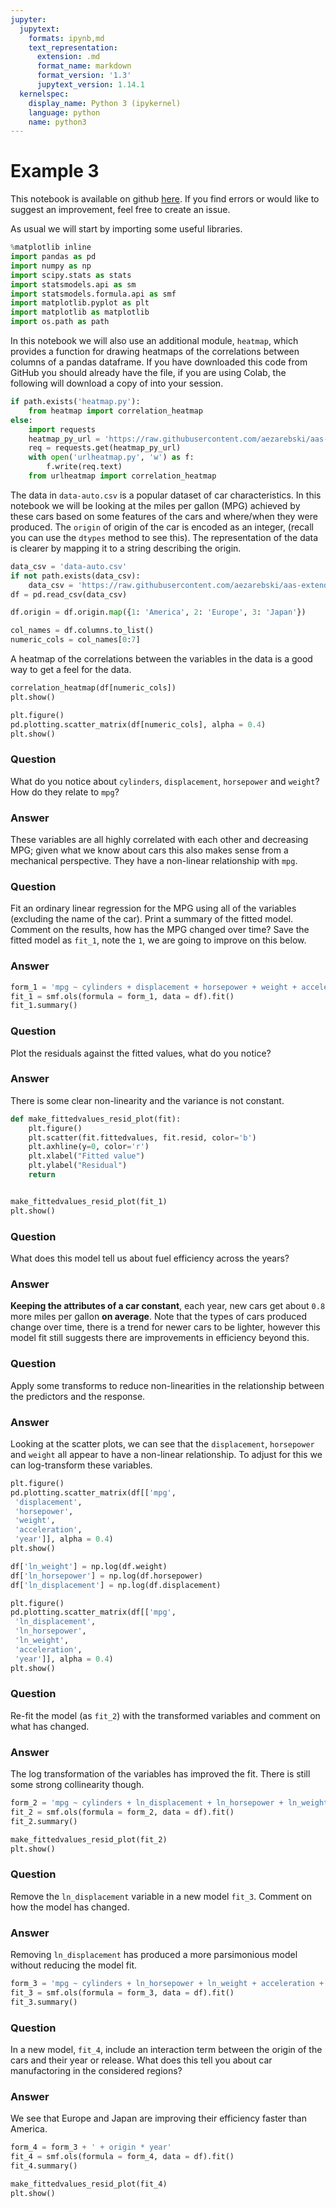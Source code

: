 ```yaml
---
jupyter:
  jupytext:
    formats: ipynb,md
    text_representation:
      extension: .md
      format_name: markdown
      format_version: '1.3'
      jupytext_version: 1.14.1
  kernelspec:
    display_name: Python 3 (ipykernel)
    language: python
    name: python3
---
```


# Example 3

This notebook is available on github
[here](https://github.com/aezarebski/aas-extended-examples). If you find errors
or would like to suggest an improvement, feel free to create an issue.

As usual we will start by importing some useful libraries.

```python
%matplotlib inline
import pandas as pd
import numpy as np
import scipy.stats as stats
import statsmodels.api as sm
import statsmodels.formula.api as smf
import matplotlib.pyplot as plt
import matplotlib as matplotlib
import os.path as path
```

In this notebook we will also use an additional module, `heatmap`, which
provides a function for drawing heatmaps of the correlations between columns of
a pandas dataframe. If you have downloaded this code from GitHub you should
already have the file, if you are using Colab, the following will download a
copy of into your session.

```python
if path.exists('heatmap.py'):
    from heatmap import correlation_heatmap
else:
    import requests
    heatmap_py_url = 'https://raw.githubusercontent.com/aezarebski/aas-extended-examples/main/example-3/heatmap.py'
    req = requests.get(heatmap_py_url)
    with open('urlheatmap.py', 'w') as f:
        f.write(req.text)
    from urlheatmap import correlation_heatmap
```

The data in `data-auto.csv` is a popular dataset of car characteristics. In this
notebook we will be looking at the miles per gallon (MPG) achieved by these cars
based on some features of the cars and where/when they were produced. The
`origin` of origin of the car is encoded as an integer, (recall you can use the
`dtypes` method to see this). The representation of the data is clearer by
mapping it to a string describing the origin.

```python
data_csv = 'data-auto.csv'
if not path.exists(data_csv):
    data_csv = 'https://raw.githubusercontent.com/aezarebski/aas-extended-examples/main/example-3/data-auto.csv'
df = pd.read_csv(data_csv)
```

```python
df.origin = df.origin.map({1: 'America', 2: 'Europe', 3: 'Japan'})
```

```python
col_names = df.columns.to_list()
numeric_cols = col_names[0:7]
```

A heatmap of the correlations between the variables in the data is a good way to get a feel for the data.

```python
correlation_heatmap(df[numeric_cols])
plt.show()
```

```python
plt.figure()
pd.plotting.scatter_matrix(df[numeric_cols], alpha = 0.4)
plt.show()
```

### Question

What do you notice about `cylinders`, `displacement`, `horsepower` and `weight`? How do they relate to `mpg`?


### Answer

These variables are all highly correlated with each other and decreasing MPG; given what we know about cars this also makes sense from a mechanical perspective. They have a non-linear relationship with `mpg`.


### Question

Fit an ordinary linear regression for the MPG using all of the variables (excluding the name of the car). Print a summary of the fitted model. Comment on the results, how has the MPG changed over time? Save the fitted model as `fit_1`, note the `1`, we are going to improve on this below.

### Answer

```python
form_1 = 'mpg ~ cylinders + displacement + horsepower + weight + acceleration + year + origin'
fit_1 = smf.ols(formula = form_1, data = df).fit()
fit_1.summary()
```

### Question

Plot the residuals against the fitted values, what do you notice?


### Answer

There is some clear non-linearity and the variance is not constant.

```python
def make_fittedvalues_resid_plot(fit):
    plt.figure()
    plt.scatter(fit.fittedvalues, fit.resid, color='b')
    plt.axhline(y=0, color='r')
    plt.xlabel("Fitted value")
    plt.ylabel("Residual")
    return


make_fittedvalues_resid_plot(fit_1)
plt.show()
```

### Question

What does this model tell us about fuel efficiency across the years?


### Answer

**Keeping the attributes of a car constant**, each year, new cars get about `0.8` more miles per gallon **on average**. Note that the types of cars produced change over time, there is a trend for newer cars to be lighter, however this model fit still suggests there are improvements in efficiency beyond this.


### Question

Apply some transforms to reduce non-linearities in the relationship between the predictors and the response.

<!-- #region tags=[] -->
### Answer

Looking at the scatter plots, we can see that the `displacement`, `horsepower` and `weight` all appear to have a non-linear relationship. To adjust for this we can log-transform these variables.
<!-- #endregion -->

```python
plt.figure()
pd.plotting.scatter_matrix(df[['mpg',
 'displacement',
 'horsepower',
 'weight',
 'acceleration',                         
 'year']], alpha = 0.4)
plt.show()
```

```python
df['ln_weight'] = np.log(df.weight)
df['ln_horsepower'] = np.log(df.horsepower)
df['ln_displacement'] = np.log(df.displacement)

plt.figure()
pd.plotting.scatter_matrix(df[['mpg',
 'ln_displacement',
 'ln_horsepower',
 'ln_weight',
 'acceleration',
 'year']], alpha = 0.4)
plt.show()
```

### Question

Re-fit the model (as `fit_2`) with the transformed variables and comment on what has changed.


### Answer

The log transformation of the variables has improved the fit. There is still some strong collinearity though.

```python
form_2 = 'mpg ~ cylinders + ln_displacement + ln_horsepower + ln_weight + acceleration + year + origin'
fit_2 = smf.ols(formula = form_2, data = df).fit()
fit_2.summary()
```

```python
make_fittedvalues_resid_plot(fit_2)
plt.show()
```

### Question

Remove the `ln_displacement` variable in a new model `fit_3`. Comment on how the model has changed.


### Answer

Removing `ln_displacement` has produced a more parsimonious model without reducing the model fit.

```python
form_3 = 'mpg ~ cylinders + ln_horsepower + ln_weight + acceleration + year + origin'
fit_3 = smf.ols(formula = form_3, data = df).fit()
fit_3.summary()
```

### Question

In a new model, `fit_4`, include an interaction term between the origin of the cars and their year or release. What does this tell you about car manufactoring in the considered regions?


### Answer

We see that Europe and Japan are improving their efficiency faster than America.

```python
form_4 = form_3 + ' + origin * year'
fit_4 = smf.ols(formula = form_4, data = df).fit()
fit_4.summary()
```

```python
make_fittedvalues_resid_plot(fit_4)
plt.show()
```
